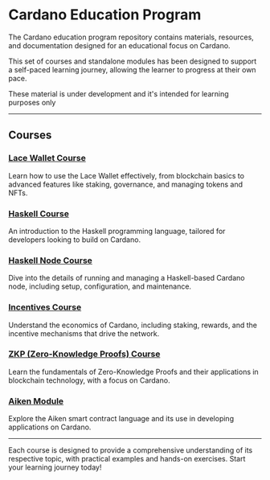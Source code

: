 # Cardano Education Program

The Cardano education program repository contains materials, resources, and documentation designed for an educational focus on Cardano.

This set of courses and standalone modules has been designed to support a self-paced learning journey, allowing the learner to progress at their own pace.

These material is under development and it's intended for learning purposes only

---

## Courses

### [Lace Wallet Course](lace-course/README.md)

Learn how to use the Lace Wallet effectively, from blockchain basics to advanced features like staking, governance, and managing tokens and NFTs.

### [Haskell Course](haskell-course/README.md)

An introduction to the Haskell programming language, tailored for developers looking to build on Cardano.

### [Haskell Node Course](haskell-node-course/README.md)

Dive into the details of running and managing a Haskell-based Cardano node, including setup, configuration, and maintenance.

### [Incentives Course](incentives-course/README.md)

Understand the economics of Cardano, including staking, rewards, and the incentive mechanisms that drive the network.

### [ZKP (Zero-Knowledge Proofs) Course](zkp-course/README.md)

Learn the fundamentals of Zero-Knowledge Proofs and their applications in blockchain technology, with a focus on Cardano.

### [Aiken Module](aiken-module/README.md)

Explore the Aiken smart contract language and its use in developing applications on Cardano.

---

Each course is designed to provide a comprehensive understanding of its respective topic, with practical examples and hands-on exercises. Start your learning journey today!
